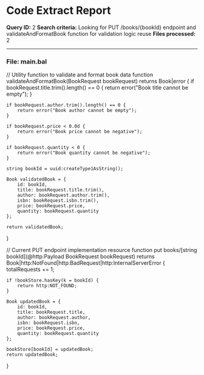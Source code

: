 # Code Extract Report

**Query ID:** 2
**Search criteria:** Looking for PUT /books/{bookId} endpoint and validateAndFormatBook function for validation logic reuse
**Files processed:** 2

---

### File: main.bal

// Utility function to validate and format book data
function validateAndFormatBook(BookRequest bookRequest) returns Book|error {
    if bookRequest.title.trim().length() == 0 {
        return error("Book title cannot be empty");
    }

    if bookRequest.author.trim().length() == 0 {
        return error("Book author cannot be empty");
    }

    if bookRequest.price < 0.0d {
        return error("Book price cannot be negative");
    }

    if bookRequest.quantity < 0 {
        return error("Book quantity cannot be negative");
    }

    string bookId = uuid:createType1AsString();

    Book validatedBook = {
        id: bookId,
        title: bookRequest.title.trim(),
        author: bookRequest.author.trim(),
        isbn: bookRequest.isbn.trim(),
        price: bookRequest.price,
        quantity: bookRequest.quantity
    };

    return validatedBook;
}

// Current PUT endpoint implementation
resource function put books/[string bookId](@http:Payload BookRequest bookRequest) returns Book|http:NotFound|http:BadRequest|http:InternalServerError {
    totalRequests += 1;

    if !bookStore.hasKey(k = bookId) {
        return http:NOT_FOUND;
    }

    Book updatedBook = {
        id: bookId,
        title: bookRequest.title,
        author: bookRequest.author,
        isbn: bookRequest.isbn,
        price: bookRequest.price,
        quantity: bookRequest.quantity
    };

    bookStore[bookId] = updatedBook;
    return updatedBook;
}
